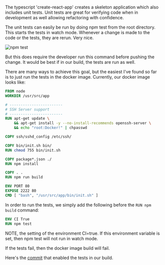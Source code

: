 The typescript 'create-react-app' creates a skeleton application which also includes unit tests.  Unit tests are great for verifying code when in development as well allowing refactoring with confidence.

The unit tests can easily be run by doing npm test from the root directory.  This starts the tests in watch mode.  Whenever a change is made to the code or the tests, they are rerun.  Very nice.

![npm test](/img/running-unit-tests-in-docker-build/npm-test.png)

But this does require the developer run this command before pushing the change.  It would be best if in our build, the tests are run as well.

There are many ways to achieve this goal, but the easiest I've found so far is to just run the tests in the docker image.  Currently, our docker image looks like:

```Dockerfile
FROM node
WORKDIR /usr/src/app

# ------------------------
# SSH Server support
# ------------------------
RUN apt-get update \
    && apt-get install -y --no-install-recommends openssh-server \
    && echo "root:Docker!" | chpasswd

COPY ssh/sshd_config /etc/ssh/

COPY bin/init.sh bin/
RUN chmod 755 bin/init.sh

COPY package*.json ./
RUN npm install

COPY . .
RUN npm run build

ENV PORT 80
EXPOSE 2222 80
CMD [ "bash", "/usr/src/app/bin/init.sh" ]
```

In order to run the tests, we simply add the following before the `RUN npm build` command:

```Dockerfile
ENV CI True
RUN npm test
```

NOTE, the setting of the environment CI=true.  If this environment variable is set, then npm test will not run in watch mode.

If the tests fail, then the docker image build will fail.

Here's the [commit](https://github.com/eliakaris/blog/commit/917600bc011df4965ba59a116c41b795325a64c2) that enabled the tests in our build.
